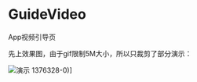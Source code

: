 # GuideVideo
App视频引导页

先上效果图，由于gif限制5M大小，所以只裁剪了部分演示：

![演示](http://upload-images.jianshu.io/upload_images/8669504-7c15b8b60d7833dd.gif?imageMogr2/auto-orient/strip%7CimageView2/2/w/1240)
1376328-0)]
